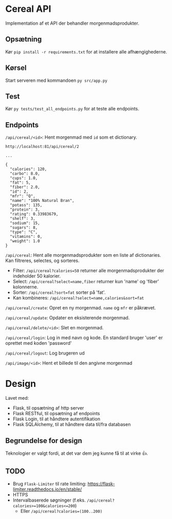 ﻿# Cereal API
Implementation af et API der behandler morgenmadsprodukter.

## Opsætning
Kør `pip install -r requirements.txt` for at installere alle afhængighederne.

## Kørsel
Start serveren med kommandoen `py src/app.py`

## Test
Kør `py tests/test_all_endpoints.py` for at teste alle endpoints.

## Endpoints
`/api/cereal/<id>`: Hent morgenmad med `id` som et dictionary.
```
http://localhost:81/api/cereal/2

...

{
  "calories": 120,
  "carbo": 8.0,
  "cups": 1.0,
  "fat": 5,
  "fiber": 2.0,
  "id": 2,
  "mfr": "Q",
  "name": "100% Natural Bran",
  "potass": 135,
  "protein": 3,
  "rating": 0.33983679,
  "shelf": 3,
  "sodium": 15,
  "sugars": 8,
  "type": "C",
  "vitamins": 0,
  "weight": 1.0
}
```

`/api/cereal`: Hent alle morgenmadsprodukter som en liste af dictionaries. Kan filtreres, selectes, og sorteres.

* Filter: `/api/cereal?calories=50` returner alle morgenmadsprodukter der indeholder 50 kalorier.
* Select: `/api/cereal?select=name,fiber` returner kun 'name' og 'fiber' kolonnerne.
* Sorter: `/api/cereal?sort=fat` sorter på 'fat'.
* Kan kombineres: `/api/cereal?select=name,calories&sort=fat`

`/api/cereal/create`: Opret en ny morgenmad. `name` og `mfr` er påkrævet.

`/api/cereal/update`: Opdater en eksisterende morgenmad.

`/api/cereal/delete/<id>`: Slet en morgenmad.

`/api/cereal/login`: Log in med navn og kode. En standard bruger 'user' er oprettet med koden 'password'

`/api/cereal/logout`: Log brugeren ud

`/api/image/<id>`: Hent et billede til den angivne morgenmad


# Design
Lavet med:
* Flask, til opsætning af http server
* Flask RESTful, til opsætning af endpoints
* Flask Login, til at håndtere autentifikation
* Flask SQLAlchemy, til at håndtere data til/fra databasen

## Begrundelse for design
Teknologier er valgt fordi, at det var dem jeg kunne få til at virke 👍.

## TODO
* Brug `Flask-Limiter` til rate limiting: https://flask-limiter.readthedocs.io/en/stable/
* HTTPS
* Intervalbaserede søgninger (f.eks. `/api/cereal?calories>=100&calories<=200`)
	* Eller `/api/cereal?calories=(100..200)`
